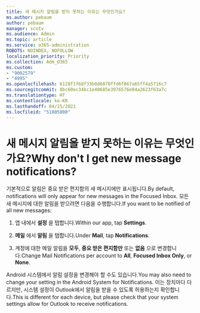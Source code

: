 ```yaml
---
title: 새 메시지 알림을 받지 못하는 이유는 무엇인가요?
ms.author: pebaum
author: pebaum
manager: scotv
ms.audience: Admin
ms.topic: article
ms.service: o365-administration
ROBOTS: NOINDEX, NOFOLLOW
localization_priority: Priority
ms.collection: Adm_O365
ms.custom:
- "9002579"
- "4995"
ms.openlocfilehash: 6128f1f68f33b0d6070ffd6f867a65ff4a5716c7
ms.sourcegitcommit: 8bc60ec34bc1e40685e3976576e04a2623f63a7c
ms.translationtype: HT
ms.contentlocale: ko-KR
ms.lasthandoff: 04/15/2021
ms.locfileid: "51805800"
---
```

# <a name="why-dont-i-get-new-message-notifications"></a><span data-ttu-id="d135f-102">새 메시지 알림을 받지 못하는 이유는 무엇인가요?</span><span class="sxs-lookup"><span data-stu-id="d135f-102">Why don't I get new message notifications?</span></span>

<span data-ttu-id="d135f-103">기본적으로 알림은 중요 받은 편지함의 새 메시지에만 표시됩니다.</span><span class="sxs-lookup"><span data-stu-id="d135f-103">By default, notifications will only appear for new messages in the Focused Inbox.</span></span> <span data-ttu-id="d135f-104">모든 새 메시지에 대한 알림을 받으려면 다음을 수행합니다.</span><span class="sxs-lookup"><span data-stu-id="d135f-104">If you want to be notified of all new messages:</span></span>

1. <span data-ttu-id="d135f-105">앱 내에서 **설정** 을 탭합니다.</span><span class="sxs-lookup"><span data-stu-id="d135f-105">Within our app, tap **Settings**.</span></span>

2. <span data-ttu-id="d135f-106">**메일** 에서 **알림** 을 탭합니다.</span><span class="sxs-lookup"><span data-stu-id="d135f-106">Under **Mail**, tap **Notifications**.</span></span>

3. <span data-ttu-id="d135f-107">계정에 대한 메일 알림을 **모두**, **중요 받은 편지함만** 또는 **없음** 으로 변경합니다.</span><span class="sxs-lookup"><span data-stu-id="d135f-107">Change Mail Notifications per account to **All**, **Focused Inbox Only**, or **None**.</span></span>

<span data-ttu-id="d135f-108">Android 시스템에서 알림 설정을 변경해야 할 수도 있습니다.</span><span class="sxs-lookup"><span data-stu-id="d135f-108">You may also need to change your setting in the Android System for Notifications.</span></span> <span data-ttu-id="d135f-109">이는 장치마다 다르지만, 시스템 설정이 Outlook에서 알림을 받을 수 있도록 허용하는지 확인합니다.</span><span class="sxs-lookup"><span data-stu-id="d135f-109">This is different for each device, but please check that your system settings allow for Outlook to receive notifications.</span></span>
